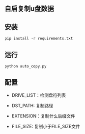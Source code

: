 ## 自启复制u盘数据

## 安装

	pip install -r requirements.txt

## 运行

	python auto_copy.py

## 配置

- DRIVE_LIST：检测盘符列表

- DST_PATH: 复制路径

- EXTENSION：复制什么后缀文件

- FILE_SIZE: 复制小于FILE_SIZE文件
